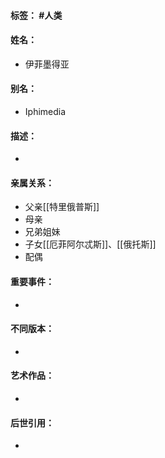 #### 标签： #人类
#### 姓名：
- 伊菲墨得亚
#### 别名：
- Iphimedia
#### 描述：
- 
#### 亲属关系：
- 父亲[[特里俄普斯]]
- 母亲
- 兄弟姐妹
- 子女[[厄菲阿尔忒斯]]、[[俄托斯]]
- 配偶
#### 重要事件：
- 
#### 不同版本：
- 
#### 艺术作品：
- 
#### 后世引用：
- 